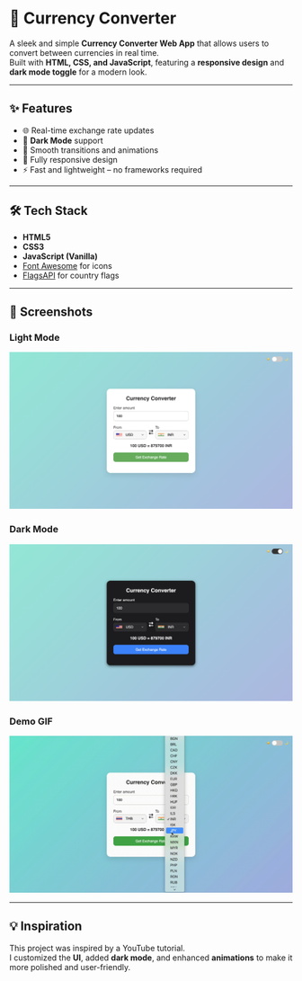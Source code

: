# 💱 Currency Converter

A sleek and simple **Currency Converter Web App** that allows users to convert between currencies in real time.  
Built with **HTML, CSS, and JavaScript**, featuring a **responsive design** and **dark mode toggle** for a modern look.

---

## ✨ Features
- 🌐 Real-time exchange rate updates  
- 🌙 **Dark Mode** support  
- 💫 Smooth transitions and animations  
- 📱 Fully responsive design  
- ⚡ Fast and lightweight – no frameworks required  

---

## 🛠️ Tech Stack
- **HTML5**
- **CSS3**
- **JavaScript (Vanilla)**  
- [Font Awesome](https://fontawesome.com/) for icons  
- [FlagsAPI](https://flagsapi.com/) for country flags  

---

## 📸 Screenshots

### Light Mode
![Currency Converter Light Mode](images/screenshot.png)

### Dark Mode
![Currency Converter Dark Mode](images/dark-screenshot.png)

### Demo GIF
![Currency Converter Demo](images/demo.gif)

---

## 💡 Inspiration
This project was inspired by a YouTube tutorial.  
I customized the **UI**, added **dark mode**, and enhanced **animations** to make it more polished and user-friendly.
